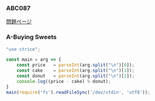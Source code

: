 ### ABC087
[問題ページ](https://atcoder.jp/contests/abc087/tasks)

### A-Buying Sweets
```JavaScript
"use strice";

const main = arg => {
    const price   = parseInt(arg.split("\n")[0]);
    const cake    = parseInt(arg.split("\n")[1]);
    const donut   = parseInt(arg.split("\n")[2]);
    console.log((price - cake) % donut);
}
main(require('fs').readFileSync('/dev/stdin', 'utf8'));

```
